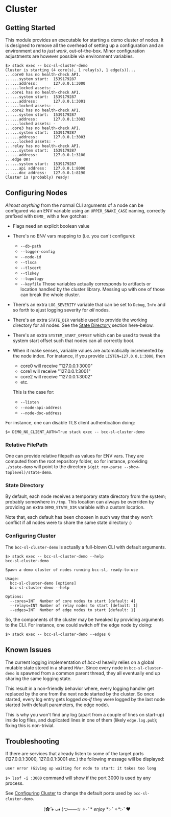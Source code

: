 # Cluster

## Getting Started

This module provides an executable for starting a demo cluster of nodes.
It is designed to remove all the overhead of setting up a configuration
and an environment and to _just work_, out-of-the-box. Minor configuration
adjustments are however possible via environment variables.

```
$> stack exec -- bcc-sl-cluster-demo
Cluster is starting (4 core(s), 1 relay(s), 1 edge(s))...
...core0 has no health-check API.
......system start:  1539179287
......address:       127.0.0.1:3000
......locked assets: -
...core1 has no health-check API.
......system start:  1539179287
......address:       127.0.0.1:3001
......locked assets: -
...core2 has no health-check API.
......system start:  1539179287
......address:       127.0.0.1:3002
......locked assets: -
...core3 has no health-check API.
......system start:  1539179287
......address:       127.0.0.1:3003
......locked assets: -
...relay has no health-check API.
......system start:  1539179287
......address:       127.0.0.1:3100
...edge OK!
......system start:  1539179287
......api address:   127.0.0.1:8090
......doc address:   127.0.0.1:8190
Cluster is (probably) ready!
```


## Configuring Nodes

_Almost anything_ from the normal CLI arguments of a node can be
configured via an ENV variable using an `UPPER_SNAKE_CASE` naming, correctly
prefixed with `DEMO_` with a few gotchas:

- Flags need an explicit boolean value

- There's no ENV vars mapping to (i.e. you can't configure):
    - `--db-path`
    - `--logger-config`
    - `--node-id`
    - `--tlsca`
    - `--tlscert`
    - `--tlskey`
    - `--topology`
    - `--keyfile`
  Those variables actually corresponds to artifacts or location handled by the
  cluster library. Messing up with one of those can break the whole cluster.

- There's an extra `LOG_SEVERITY` variable that can be set to `Debug`, `Info`
  and so forth to ajust logging severity for _all_ nodes.

- There's an extra `STATE_DIR` variable used to provide the working directory
  for all nodes. See the [State Directory](#state-directory) section here-below.

- There's an extra `SYSTEM_START_OFFSET` which can be used to tweak the system
  start offset such that nodes can all correctly boot.

- When it make senses, variable values are automatically incremented by the
  node index. For instance, if you provide `LISTEN=127.0.0.1:3000`, then
    - core0 will receive "127.0.0.1:3000"
    - core1 will receive "127.0.0.1:3001"
    - core2 will receive "127.0.0.1:3002"
    - etc.

  This is the case for:
    - `--listen`
    - `--node-api-address`
    - `--node-doc-address`

For instance, one can disable TLS client authentication doing:

```
$> DEMO_NO_CLIENT_AUTH=True stack exec -- bcc-sl-cluster-demo
```

### Relative FilePath

One can provide relative filepath as values for ENV vars. They are computed from
the root repository folder, so for instance, providing `./state-demo` will point
to the directory `$(git rev-parse --show-toplevel)/state-demo`.


### State Directory

By default, each node receives a temporary state directory from the system;
probably somewhere in `/tmp`. This location can always be overriden by
providing an extra `DEMO_STATE_DIR` variable with a custom location.

Note that, each default has been choosen in such way that they won't conflict
if all nodes were to share the same state directory :)

### Configuring Cluster

The `bcc-sl-cluster-demo` is actually a full-blown CLI with default arguments.

```
$> stack exec -- bcc-sl-cluster-demo --help
bcc-sl-cluster-demo

Spawn a demo cluster of nodes running bcc-sl, ready-to-use

Usage:
  bcc-sl-cluster-demo [options]
  bcc-sl-cluster-demo --help

Options:
  --cores=INT  Number of core nodes to start [default: 4]
  --relays=INT Number of relay nodes to start [default: 1]
  --edges=INT  Number of edge nodes to start [default: 1]
```

So, the components of the cluster may be tweaked by providing arguments to the CLI.
For instance, one could switch off the edge node by doing:

```
$> stack exec -- bcc-sl-cluster-demo --edges 0
```

## Known Issues

The current logging implementation of _bcc-sl_ heavily relies on a global mutable state
stored in a shared `MVar`. Since every node in `bcc-sl-cluster-demo` is spawned from a
common parent thread, they all eventually end up sharing the same logging state.

This result in a non-friendly behavior where, every logging handler get replaced by the one
from the next node started by the cluster. So once started, every log entry gets logged _as-if_
they were logged by the last node started (with default parameters, the edge node).

This is why you won't find any log (apart from a couple of lines on start-up) inside log files,
and duplicated lines in one of them (likely `edge.log.pub`); fixing this is non-trivial.

## Troubleshooting

If there are services that already listen to some of the target ports (127.0.0.1:3000,
127.0.0.1:3001 etc.) the following message will be displayed:

```
user error (Giving up waiting for node to start: it takes too long
````

`$> lsof -i :3000` command will show if the port 3000 is used by any process.

See [Configuring Cluster](#Configuring-Cluster) to change the default ports used by
`bcc-sl-cluster-demo`.


<p align="center">
（✿ ͡◕ ᴗ◕ )つ━━✫ ✧･ﾟ* <i>enjoy</i> *:･ﾟ✧*:･ﾟ❤
</p>
